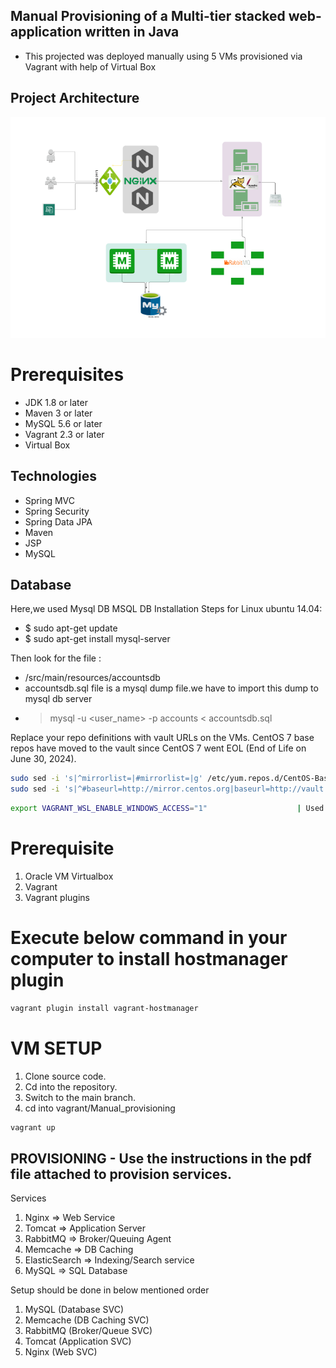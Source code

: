 ## Manual Provisioning of a Multi-tier stacked web-application written in Java

- This projected was deployed manually using 5 VMs provisioned via Vagrant with help of Virtual Box

## Project Architecture 

![alt text](image.png)

# Prerequisites

- JDK 1.8 or later
- Maven 3 or later
- MySQL 5.6 or later
- Vagrant 2.3 or later
- Virtual Box

## Technologies

- Spring MVC
- Spring Security
- Spring Data JPA
- Maven
- JSP
- MySQL

## Database

Here,we used Mysql DB
MSQL DB Installation Steps for Linux ubuntu 14.04:

- $ sudo apt-get update
- $ sudo apt-get install mysql-server

Then look for the file :

- /src/main/resources/accountsdb
- accountsdb.sql file is a mysql dump file.we have to import this dump to mysql db server
- > mysql -u <user_name> -p accounts < accountsdb.sql

Replace your repo definitions with vault URLs on the VMs. CentOS 7 base repos have moved to the vault since CentOS 7 went EOL (End of Life on June 30, 2024).

```bash
sudo sed -i 's|^mirrorlist=|#mirrorlist=|g' /etc/yum.repos.d/CentOS-Base.repo
sudo sed -i 's|^#baseurl=http://mirror.centos.org|baseurl=http://vault.centos.org|g' /etc/yum.repos.d/CentOS-Base.repo
```

```bash
export VAGRANT_WSL_ENABLE_WINDOWS_ACCESS="1"                    | Used to make WSL work with vagrant and grant windows access to Virtual box.
```
# Prerequisite

1. Oracle VM Virtualbox
2. Vagrant
3. Vagrant plugins

# Execute below command in your computer to install hostmanager plugin

```bash
vagrant plugin install vagrant-hostmanager
```

# VM SETUP

1. Clone source code.
2. Cd into the repository.
3. Switch to the main branch.
4. cd into vagrant/Manual_provisioning

```bash
vagrant up
```

## PROVISIONING - Use the instructions in the pdf file attached to provision services.

Services
1. Nginx => Web Service
2. Tomcat => Application Server
3. RabbitMQ => Broker/Queuing Agent
4. Memcache => DB Caching
5. ElasticSearch => Indexing/Search service
6. MySQL => SQL Database

Setup should be done in below mentioned order

1. MySQL (Database SVC)
2. Memcache (DB Caching SVC)
3. RabbitMQ (Broker/Queue SVC)
4. Tomcat (Application SVC)
5. Nginx (Web SVC)

